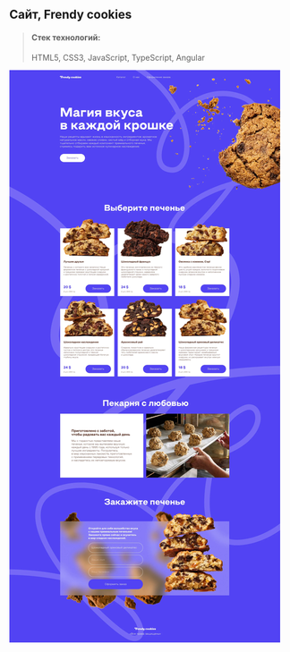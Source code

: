 ## Сайт, Frendy cookies 

> #### Стек технологий:
> HTML5, CSS3, JavaScript, TypeScript, Angular

![alt text](assets/images/intensive.webp)
